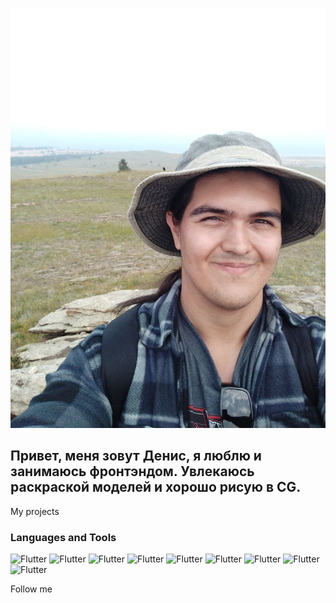 ![Header](https://github.com/ZIzaGrand/ZizaGrand/blob/main/assets/photo_2022-09-10_10-52-14.jpg)

## Привет, меня зовут Денис, я люблю и занимаюсь фронтэндом. Увлекаюсь раскраской моделей и хорошо рисую в CG.

My projects

### Languages and Tools
![Flutter](https://img.shields.io/badge/Python-000000?style=for-the-badge&logo=python)
![Flutter](https://img.shields.io/badge/JavaScript-000000?style=for-the-badge&logo=JavaScript)
![Flutter](https://img.shields.io/badge/MSSQL-000000?style=for-the-badge)
![Flutter](https://img.shields.io/badge/Hive-000000?style=for-the-badge&logo=Hive)
![Flutter](https://img.shields.io/badge/HTML-000000?style=for-the-badge&logo=HTML5)
![Flutter](https://img.shields.io/badge/CSS-000000?style=for-the-badge&logo=)
![Flutter](https://img.shields.io/badge/Figma-000000?style=for-the-badge&logo=Figma)
![Flutter](https://img.shields.io/badge/Photoshop-000000?style=for-the-badge&logo=AdobePhotoshop)
![Flutter](https://img.shields.io/badge/react-000000?style=for-the-badge&logo=react)

Follow me